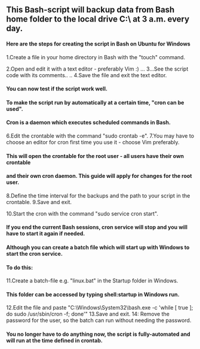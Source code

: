 ## This Bash-script will backup data from Bash home folder to the local drive C:\ at 3 a.m. every day.

#### Here are the steps for creating the script in Bash on Ubuntu for Windows

1.Create a file in your home directory in Bash with the "touch" command. 

2.Open and edit it with a text editor - preferably Vim :)
...
3...See the script code with its comments..
..
4.Save the file and exit the text editor.

#### You can now test if the script work well.

#### To make the script run by automatically at a certain time, "cron can be used". 
#### Cron is a daemon which executes scheduled commands in Bash.

6.Edit the crontable with the command "sudo crontab -e". 
7.You may have to choose an editor for cron first time you use it - choose Vim preferably.
#### This will open the crontable for the root user - all users have their own crontable
#### and their own cron daemon. This guide will apply for changes for the root user.

8.Define the time interval for the backups and the path to your script in the crontable.
9.Save and exit.

10.Start the cron with the command "sudo service cron start".

#### If you end the current Bash sessions, cron service will stop and you will have to start it again if needed.



#### Although you can create a batch file which will start up with Windows to start the cron service.
#### To do this:

11.Create a batch-file e.g. "linux.bat" in the Startup folder in Windows.
#### This folder can be accessed by typing shell:startup in Windows run.

12.Edit the file and paste "C:\Windows\System32\bash.exe -c 'while [ true ]; do sudo /usr/sbin/cron -f; done'"
13.Save and exit.
14: Remove the password for the user, so the batch can run without needing the password.

#### You no longer have to do anything now, the script is fully-automated and will run at the time defined in crontab.
